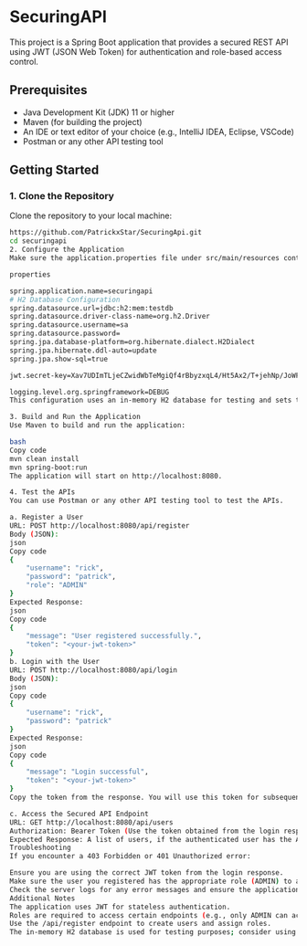 # SecuringAPI

This project is a Spring Boot application that provides a secured REST API using JWT (JSON Web Token) for authentication and role-based access control.

## Prerequisites

- Java Development Kit (JDK) 11 or higher
- Maven (for building the project)
- An IDE or text editor of your choice (e.g., IntelliJ IDEA, Eclipse, VSCode)
- Postman or any other API testing tool

## Getting Started

### 1. Clone the Repository

Clone the repository to your local machine:

```bash
https://github.com/PatrickxStar/SecuringApi.git
cd securingapi
2. Configure the Application
Make sure the application.properties file under src/main/resources contains the following configuration:

properties

spring.application.name=securingapi
# H2 Database Configuration
spring.datasource.url=jdbc:h2:mem:testdb
spring.datasource.driver-class-name=org.h2.Driver
spring.datasource.username=sa
spring.datasource.password=
spring.jpa.database-platform=org.hibernate.dialect.H2Dialect
spring.jpa.hibernate.ddl-auto=update
spring.jpa.show-sql=true

jwt.secret-key=Xav7UDImTLjeCZwidWbTeMgiQf4rBbyzxqL4/Ht5Ax2/T+jehNp/JoWFpJyKvsDN6ZwmkoAsfqolhwEfPKtCSA==

logging.level.org.springframework=DEBUG
This configuration uses an in-memory H2 database for testing and sets the JWT secret key.

3. Build and Run the Application
Use Maven to build and run the application:

bash
Copy code
mvn clean install
mvn spring-boot:run
The application will start on http://localhost:8080.

4. Test the APIs
You can use Postman or any other API testing tool to test the APIs.

a. Register a User
URL: POST http://localhost:8080/api/register
Body (JSON):
json
Copy code
{
    "username": "rick",
    "password": "patrick",
    "role": "ADMIN"
}
Expected Response:
json
Copy code
{
    "message": "User registered successfully.",
    "token": "<your-jwt-token>"
}
b. Login with the User
URL: POST http://localhost:8080/api/login
Body (JSON):
json
Copy code
{
    "username": "rick",
    "password": "patrick"
}
Expected Response:
json
Copy code
{
    "message": "Login successful",
    "token": "<your-jwt-token>"
}
Copy the token from the response. You will use this token for subsequent requests.

c. Access the Secured API Endpoint
URL: GET http://localhost:8080/api/users
Authorization: Bearer Token (Use the token obtained from the login response)
Expected Response: A list of users, if the authenticated user has the ADMIN role.
Troubleshooting
If you encounter a 403 Forbidden or 401 Unauthorized error:

Ensure you are using the correct JWT token from the login response.
Make sure the user you registered has the appropriate role (ADMIN) to access the endpoint.
Check the server logs for any error messages and ensure the application is running correctly.
Additional Notes
The application uses JWT for stateless authentication.
Roles are required to access certain endpoints (e.g., only ADMIN can access /api/users).
Use the /api/register endpoint to create users and assign roles.
The in-memory H2 database is used for testing purposes; consider using a persistent database (e.g., MySQL, PostgreSQL) for production.